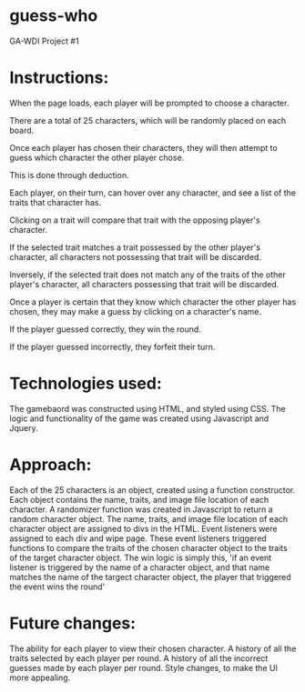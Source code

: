 # guess-who
GA-WDI Project #1


# Instructions:

When the page loads, each player will be prompted to choose a character.

There are a total of 25 characters, which will be randomly placed on each board.

Once each player has chosen their characters, they will then attempt to guess which character the other player chose.

This is done through deduction.

Each player, on their turn, can hover over any character, and see a list of the traits that character has.

Clicking on a trait will compare that trait with the opposing player's character.

If the selected trait matches a trait possessed by the other player's character, all characters not possessing that trait will be discarded.

Inversely, if the selected trait does not match any of the traits of the other player's character, all characters possessing that trait will be discarded.

Once a player is certain that they know which character the other player has chosen, they may make a guess by clicking on a character's name.

If the player guessed correctly, they win the round.

If the player guessed incorrectly, they forfeit their turn.



# Technologies used:

The gamebaord was constructed using HTML, and styled using CSS. 
The logic and functionality of the game was created using Javascript and Jquery.


# Approach:

Each of the 25 characters is an object, created using a function constructor.
Each object contains the name, traits, and image file location of each character.
A randomizer function was created in Javascript to return a random character object.
The name, traits, and image file location of each character object are assigned to divs in the HTML.
Event listeners were assigned to each div and wipe page.
These event listeners triggered functions to compare the traits of the chosen character object to the traits of the target character object.
The win logic is simply this, 'if an event listener is triggered by the name of a character object, and that name matches the name of the targect character object, the player that triggered the event wins the round'


# Future changes:

The ability for each player to view their chosen character.
A history of all the traits selected by each player per round.
A history of all the incorrect guesses made by each player per round.
Style changes, to make the UI more appealing.
